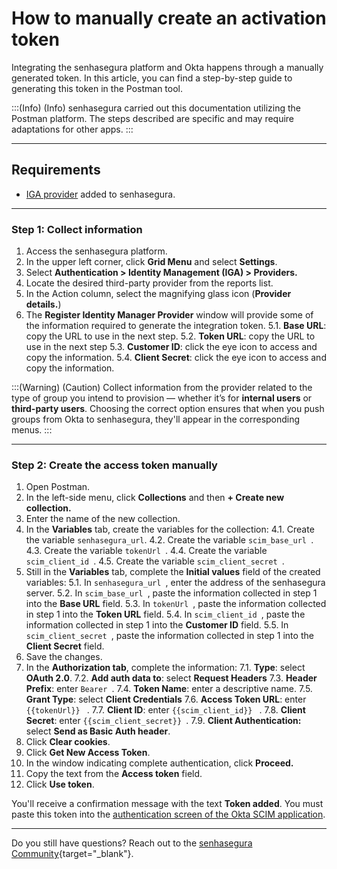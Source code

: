 # How to manually create an activation token

Integrating the senhasegura platform and Okta happens through a manually generated token. In this article, you can find a step-by-step guide to generating this token in the Postman tool.

:::(Info) (Info)
senhasegura carried out this documentation utilizing the Postman platform. The steps described are specific and may require adaptations for other apps.
:::

* * *

## Requirements

* [IGA provider](/v3-33/docs/administration-how-to-add-an-iga-provider-to-senhasegura) added to senhasegura.

* * *

### Step 1: Collect information

1. Access the senhasegura platform.
2. In the upper left corner, click **Grid Menu** and select **Settings**.
3. Select **Authentication > Identity Management (IGA) > Providers.**
4. Locate the desired third-party provider from the reports list.
5. In the Action column, select the magnifying glass icon (**Provider details.**)
6. The **Register Identity Manager Provider** window will provide some of the information required to generate the integration token.
    5.1. **Base URL**: copy the URL to use in the next step.
    5.2. **Token URL**: copy the URL to use in the next step
    5.3. **Customer ID**: click the eye icon to access and copy the information.
    5.4. **Client Secret**: click the eye icon to access and copy the information.

:::(Warning) (Caution)
Collect information from the provider related to the type of group you intend to provision — whether it’s for **internal users** or **third-party users**. Choosing the correct option ensures that when you push groups from Okta to senhasegura, they'll appear in the corresponding menus. 
:::

* * *

### Step 2: Create the access token manually


1. Open Postman.
2. In the left-side menu, click **Collections** and then **+ Create new collection.**
3. Enter the name of the new collection.
4. In the **Variables** tab, create the variables for the collection:
    4.1. Create the variable ```senhasegura_url```.
    4.2. Create the variable  ```scim_base_url ```.
    4.3. Create the variable  ```tokenUrl ```.
    4.4. Create the variable  ```scim_client_id ```.
    4.5. Create the variable  ```scim_client_secret ```.
5. Still in the **Variables** tab, complete the **Initial values** field of the created variables:
    5.1. In  ```senhasegura_url ```, enter the address of the senhasegura server.
    5.2. In   ```scim_base_url ```, paste the information collected in step 1 into the **Base URL** field.
    5.3. In  ```tokenUrl ```, paste the information collected in step 1 into the **Token URL** field. 
    5.4. In  ```scim_client_id ```, paste the information collected in step 1 into the **Customer ID** field.
    5.5. In  ```scim_client_secret ```, paste the information collected in step 1 into the **Client Secret** field.
6. Save the changes.
7. In the **Authorization tab**, complete the information:
    7.1. **Type**: select **OAuth 2.0**.
    7.2. **Add auth data to**: select **Request Headers**
    7.3. **Header Prefix**: enter  ```Bearer ```.
    7.4. **Token Name**: enter a descriptive name.
    7.5. **Grant Type**: select **Client Credentials**
    7.6. **Access Token URL**: enter  ```{{tokenUrl}} ``` .
    7.7. **Client ID**: enter  ```{{scim_client_id}} ``` .
    7.8. **Client Secret**: enter  ```{{scim_client_secret}} ```.
    7.9. **Client Authentication:**  select **Send as Basic Auth header**.
8. Click **Clear cookies**.
9. Click **Get New Access Token**.
10. In the window indicating complete authentication, click **Proceed.**
11. Copy the text from the **Access token** field.
12. Click **Use token**. 

You'll receive a confirmation message with the text **Token added**. You must paste this token into the [authentication screen of the Okta SCIM application](/v3-33/docs/administration-how-to-create-a-scim-application-with-okta).

* * *
Do you still have questions? Reach out to the [senhasegura Community](https://community.senhasegura.io/){target="_blank"}.
